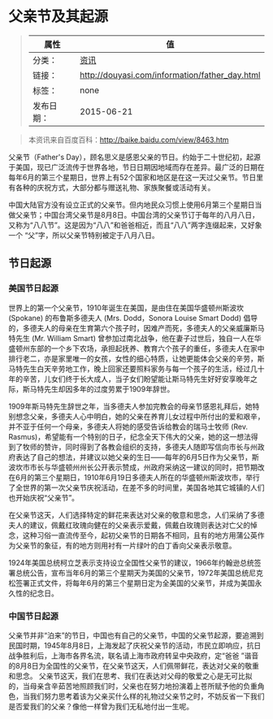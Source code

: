# 父亲节及其起源

>|  属性  |  值  |
>| ----- | ----- |
>| 分类： | [资讯](http://douyasi.com/category/information/) |
>| 链接： | http://douyasi.com/information/father_day.html |
>| 标签： | none |
>| 发布日期： | 2015-06-21 |

>    本资讯来自百度百科：http://baike.baidu.com/view/8463.htm

父亲节（Father's Day），顾名思义是感恩父亲的节日。约始于二十世纪初，起源于美国，现已广泛流传于世界各地，节日日期因地域而存在差异。最广泛的日期在每年6月的第三个星期日，世界上有52个国家和地区是在这一天过父亲节。节日里有各种的庆祝方式，大部分都与赠送礼物、家族聚餐或活动有关。

中国大陆官方没有设立正式的父亲节。但内地民众习惯上使用6月第三个星期日当做父亲节；中国台湾父亲节是8月8日。中国台湾的父亲节订于每年的八月八日，又称为“八八节”。这是因为“八八”和爸爸相近，而且“八八”两字连缀起来，又好象一个 “父”字，所以父亲节特别被定于八月八日。





## 节日起源

### 美国节日起源

世界上的第一个父亲节，1910年诞生在美国，是由住在美国华盛顿州斯波坎(Spokane) 的布鲁斯多德夫人 (Mrs. Dodd，Sonora Louise Smart Dodd) 倡导的，多德夫人的母亲在生育第六个孩子时，因难产而死，多德夫人的父亲威廉斯马特先生 (Mr. William Smart) 曾参加过南北战争，他在妻子过世后，独自一人在华盛顿州东部的一个乡下农场，承担起抚养、教育六个孩子的重任，多德夫人在家中排行老二，亦是家里唯一的女孩，女性的细心特质，让她更能体会父亲的辛劳，斯马特先生白天辛劳地工作，晚上回家还要照料家务与每一个孩子的生活，经过几十年的辛苦，儿女们终于长大成人，当子女们盼望能让斯马特先生好好安享晚年之际，斯马特先生却因多年的过度劳累于1909年辞世。

1909年斯马特先生辞世之年，当多德夫人参加完教会的母亲节感恩礼拜后，她特别想念父亲，多德夫人心中明白，她的父亲在养育儿女过程中所付出的爱和艰辛，并不亚于任何一个母亲，多德夫人将她的感受告诉给教会的瑞马士牧师 (Rev. Rasmus)，希望能有一个特别的日子，纪念全天下伟大的父亲，她的这一想法得到了牧师的赞许，同时得到了各教会组织的支持，多德夫人随即写信向市长与州政府表达了自己的想法，并建议以她父亲的生日——每年的6月5日作为父亲节，斯波坎市市长与华盛顿州州长公开表示赞成，州政府采纳这一建议的同时，把节期改在6月的第三个星期日，1910年6月19日多德夫人所在的华盛顿州斯波坎市，举行了全世界的第一次父亲节庆祝活动，在差不多的时间里，美国各地其它城镇的人们也开始庆祝“父亲节”。

在父亲节这天，人们选择特定的鲜花来表达对父亲的敬意和思念，人们采纳了多德夫人的建议，佩戴红玫瑰向健在的父亲表示爱戴，佩戴白玫瑰则表达对亡父的悼念，这种习俗一直流传至今，起初父亲节的日期各不相同，且有的地方用蒲公英作为父亲节的象征，有的地方则用衬有一片绿叶的白丁香向父亲表示敬意。

1924年美国总统柯立芝表示支持设立全国性父亲节的建议，1966年约翰逊总统签署总统公告，宣布当年6月的第三个星期天为美国的父亲节，1972年美国总统尼克松签署正式文件，将每年6月的第三个星期日定为全美国的父亲节，并成为美国永久性的纪念日。

### 中国节日起源

父亲节并非“泊来”的节日，中国也有自己的父亲节，中国的父亲节起源，要追溯到民国时期，1945年8月8日，上海发起了庆祝父亲节的活动，市民立即响应，抗日战争胜利后，上海市各界名流，联名请上海市政府转呈中央政府，定“爸爸 ”谐音的8月8日为全国性的父亲节，在父亲节这天，人们佩带鲜花，表达对父亲的敬重和思念。
父亲节这天，我们在思考、我们在表达对父母的敬爱之心是无可比拟的，当母亲含辛茹苦地照顾我们时，父亲也在努力地扮演着上苍所赋予他的负重角色，当我们努力思考着该为父亲买什么样的礼物过父亲节之时，不妨反省一下我们是否爱我们的父亲？像他一样曾为我们无私地付出一生呢。
